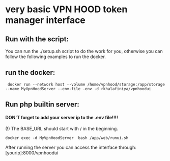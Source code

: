 # very basic VPN HOOD token manager interface

## Run with the script: 
 You can run the ./setup.sh script to do the work for you, otherwise you can follow the following examples to run the docker.
## run the docker:

`` docker run --network host --volume /home/vpnhood/storage:/app/storage --name MyVpnHoodServer --env-file .env -d rkhalafiniya/vpnhoodui``

## Run php builtin server:

#### DON'T forget to add your server ip to the .env file!!!!
(!) The BASE_URL should start with / in the beginning.

``docker exec -d MyVpnHoodServer  bash /app/web/runui.sh``

After running the server you can access the interface through: 
[yourip]:8000/vpnhoodui


